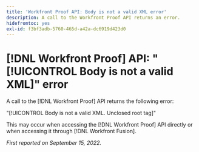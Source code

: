 ```yaml
---
title: 'Workfront Proof API: Body is not a valid XML error'
description: A call to the Workfront Proof API returns an error.
hidefromtoc: yes
exl-id: f3bf3adb-5760-465d-a42a-dc6919d423d0
---
```

# [!DNL Workfront Proof] API: "[!UICONTROL Body is not a valid XML]" error

<!--On WFP and WFF TOCs-->

A call to the [!DNL Workfront Proof] API returns the following error:

"[!UICONTROL Body is not a valid XML. Unclosed root tag]"

This may occur when accessing the [!DNL Workfront Proof] API directly or when accessing it through [!DNL Workfront Fusion].

_First reported on September 15, 2022._
